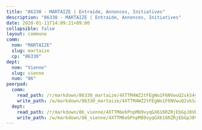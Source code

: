 ```yaml
---
title: "86330 - MARTAIZE | Entraide, Annonces, Initiatives"
description: "86330 - MARTAIZE | Entraide, Annonces, Initiatives"
date: 2020-01-11T14:09:21+09:00
collapsible: false
layout: commune
comm:
  nom: "MARTAIZE"
  slug: martaize
  cp: "86330"
dept:
  nom: "Vienne"
  slug: vienne
  num: "86"
peerpad:
  comm:
    read_path: /r/markdown/86330_martaize/4XTTM4WZ2tFEgWo1F6NVwuQ2skS4yBtK3Aa4YbfHsch4VEUj8
    write_path: /w/markdown/86330_martaize/4XTTM4WZ2tFEgWo1F6NVwuQ2skS4yBtK3Aa4YbfHsch4VEUj8-K3TgUSbY9fEvUadihsYmso5hN6pLfSNgjkYWyZCoBXtKZ18KyMHig65MHikeggyCvoh16wL1qRYa1hj9pNEArX32wm4tNGd4nxv9De8R1cm5DreMGiBixhDnKR5y1xd7nEdaXLpn
  dept:
    read_path: /r/markdown/86_vienne/4XTTM6ebPnpM89vyqGX616RZRjEbGpJ8VDNVdSCrMHCb86ALN
    write_path: /w/markdown/86_vienne/4XTTM6ebPnpM89vyqGX616RZRjEbGpJ8VDNVdSCrMHCb86ALN-K3TgUEmU2PzobkNvYrNtR4DXtgm1qYeknzdEZmszmUFpRSMDjV62q8xZv1nUQEJqGnnT9H399N9TnzZMyT3rgAM3pHPbqGxVD33vWNzCSkbf2kxHwBfenpixiJuwbWaCBERwmNeA
---
```


